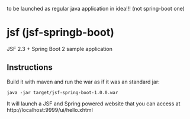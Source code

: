 to be launched as regular java application in idea!!! (not spring-boot one)

# jsf (jsf-springb-boot)
JSF 2.3 + Spring Boot 2 sample application

## Instructions
Build it with maven and run the war as if it was an standard jar:

`java -jar target/jsf-spring-boot-1.0.0.war`

It will launch a JSF and Spring powered website that you can access at http://localhost:9999/ui/hello.xhtml

